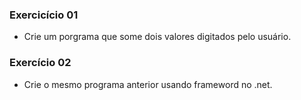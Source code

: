 ### Exercicício 01

- Crie um porgrama que some dois valores digitados pelo usuário.

### Exercício 02

- Crie o mesmo programa anterior usando frameword no .net.

